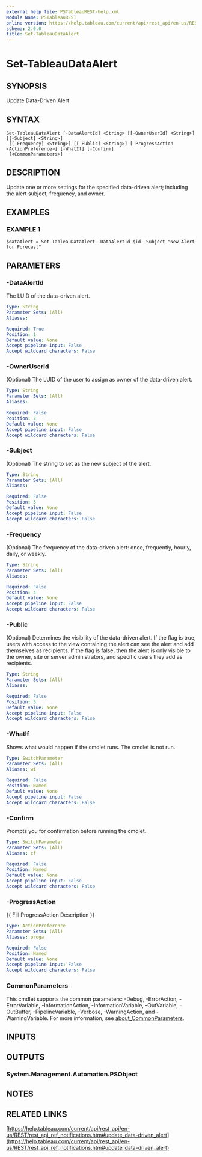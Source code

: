 ```yaml
---
external help file: PSTableauREST-help.xml
Module Name: PSTableauREST
online version: https://help.tableau.com/current/api/rest_api/en-us/REST/rest_api_ref_notifications.htm#update_data-driven_alert
schema: 2.0.0
title: Set-TableauDataAlert
---
```


# Set-TableauDataAlert

## SYNOPSIS
Update Data-Driven Alert

## SYNTAX

```
Set-TableauDataAlert [-DataAlertId] <String> [[-OwnerUserId] <String>] [[-Subject] <String>]
 [[-Frequency] <String>] [[-Public] <String>] [-ProgressAction <ActionPreference>] [-WhatIf] [-Confirm]
 [<CommonParameters>]
```

## DESCRIPTION
Update one or more settings for the specified data-driven alert; including the alert subject, frequency, and owner.

## EXAMPLES

### EXAMPLE 1
```
$dataAlert = Set-TableauDataAlert -DataAlertId $id -Subject "New Alert for Forecast"
```

## PARAMETERS

### -DataAlertId
The LUID of the data-driven alert.

```yaml
Type: String
Parameter Sets: (All)
Aliases:

Required: True
Position: 1
Default value: None
Accept pipeline input: False
Accept wildcard characters: False
```

### -OwnerUserId
(Optional) The LUID of the user to assign as owner of the data-driven alert.

```yaml
Type: String
Parameter Sets: (All)
Aliases:

Required: False
Position: 2
Default value: None
Accept pipeline input: False
Accept wildcard characters: False
```

### -Subject
(Optional) The string to set as the new subject of the alert.

```yaml
Type: String
Parameter Sets: (All)
Aliases:

Required: False
Position: 3
Default value: None
Accept pipeline input: False
Accept wildcard characters: False
```

### -Frequency
(Optional) The frequency of the data-driven alert: once, frequently, hourly, daily, or weekly.

```yaml
Type: String
Parameter Sets: (All)
Aliases:

Required: False
Position: 4
Default value: None
Accept pipeline input: False
Accept wildcard characters: False
```

### -Public
(Optional) Determines the visibility of the data-driven alert.
If the flag is true, users with access to the view containing the alert can see the alert and add themselves as recipients.
If the flag is false, then the alert is only visible to the owner, site or server administrators, and specific users they add as recipients.

```yaml
Type: String
Parameter Sets: (All)
Aliases:

Required: False
Position: 5
Default value: None
Accept pipeline input: False
Accept wildcard characters: False
```

### -WhatIf
Shows what would happen if the cmdlet runs.
The cmdlet is not run.

```yaml
Type: SwitchParameter
Parameter Sets: (All)
Aliases: wi

Required: False
Position: Named
Default value: None
Accept pipeline input: False
Accept wildcard characters: False
```

### -Confirm
Prompts you for confirmation before running the cmdlet.

```yaml
Type: SwitchParameter
Parameter Sets: (All)
Aliases: cf

Required: False
Position: Named
Default value: None
Accept pipeline input: False
Accept wildcard characters: False
```

### -ProgressAction
{{ Fill ProgressAction Description }}

```yaml
Type: ActionPreference
Parameter Sets: (All)
Aliases: proga

Required: False
Position: Named
Default value: None
Accept pipeline input: False
Accept wildcard characters: False
```

### CommonParameters
This cmdlet supports the common parameters: -Debug, -ErrorAction, -ErrorVariable, -InformationAction, -InformationVariable, -OutVariable, -OutBuffer, -PipelineVariable, -Verbose, -WarningAction, and -WarningVariable. For more information, see [about_CommonParameters](http://go.microsoft.com/fwlink/?LinkID=113216).

## INPUTS

## OUTPUTS

### System.Management.Automation.PSObject
## NOTES

## RELATED LINKS

[https://help.tableau.com/current/api/rest_api/en-us/REST/rest_api_ref_notifications.htm#update_data-driven_alert](https://help.tableau.com/current/api/rest_api/en-us/REST/rest_api_ref_notifications.htm#update_data-driven_alert)

